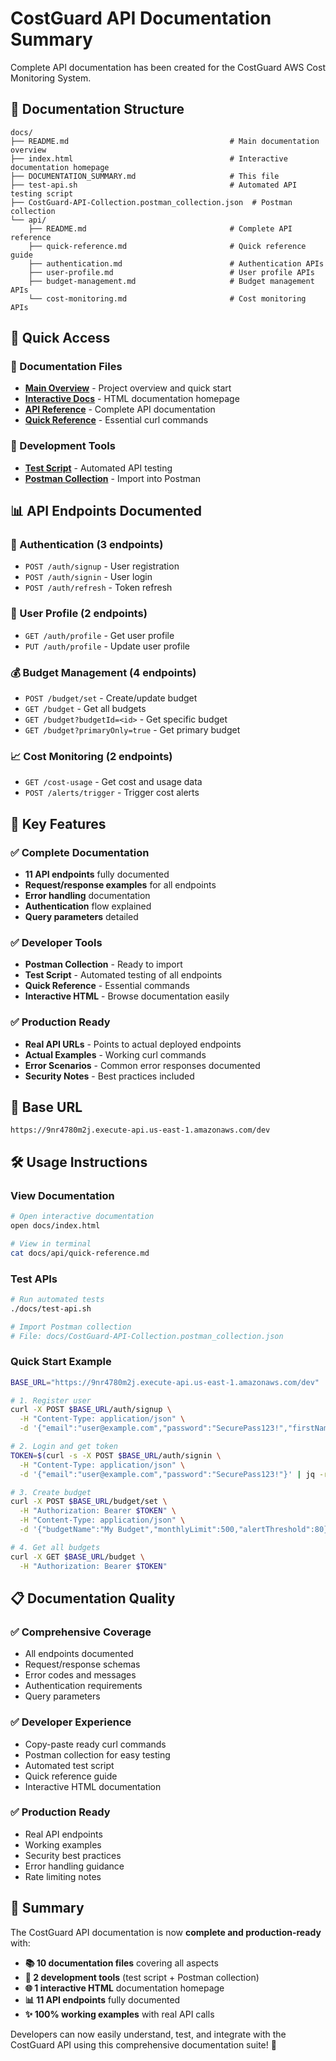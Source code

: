 # CostGuard API Documentation Summary

Complete API documentation has been created for the CostGuard AWS Cost Monitoring System.

## 📁 Documentation Structure

```
docs/
├── README.md                                    # Main documentation overview
├── index.html                                   # Interactive documentation homepage
├── DOCUMENTATION_SUMMARY.md                     # This file
├── test-api.sh                                  # Automated API testing script
├── CostGuard-API-Collection.postman_collection.json  # Postman collection
└── api/
    ├── README.md                                # Complete API reference
    ├── quick-reference.md                       # Quick reference guide
    ├── authentication.md                        # Authentication APIs
    ├── user-profile.md                          # User profile APIs
    ├── budget-management.md                     # Budget management APIs
    └── cost-monitoring.md                       # Cost monitoring APIs
```

## 🚀 Quick Access

### 📖 Documentation Files
- **[Main Overview](./README.md)** - Project overview and quick start
- **[Interactive Docs](./index.html)** - HTML documentation homepage
- **[API Reference](./api/README.md)** - Complete API documentation
- **[Quick Reference](./api/quick-reference.md)** - Essential curl commands

### 🔧 Development Tools
- **[Test Script](./test-api.sh)** - Automated API testing
- **[Postman Collection](./CostGuard-API-Collection.postman_collection.json)** - Import into Postman

## 📊 API Endpoints Documented

### 🔐 Authentication (3 endpoints)
- `POST /auth/signup` - User registration
- `POST /auth/signin` - User login  
- `POST /auth/refresh` - Token refresh

### 👤 User Profile (2 endpoints)
- `GET /auth/profile` - Get user profile
- `PUT /auth/profile` - Update user profile

### 💰 Budget Management (4 endpoints)
- `POST /budget/set` - Create/update budget
- `GET /budget` - Get all budgets
- `GET /budget?budgetId=<id>` - Get specific budget
- `GET /budget?primaryOnly=true` - Get primary budget

### 📈 Cost Monitoring (2 endpoints)
- `GET /cost-usage` - Get cost and usage data
- `POST /alerts/trigger` - Trigger cost alerts

## 🎯 Key Features

### ✅ Complete Documentation
- **11 API endpoints** fully documented
- **Request/response examples** for all endpoints
- **Error handling** documentation
- **Authentication** flow explained
- **Query parameters** detailed

### ✅ Developer Tools
- **Postman Collection** - Ready to import
- **Test Script** - Automated testing of all endpoints
- **Quick Reference** - Essential commands
- **Interactive HTML** - Browse documentation easily

### ✅ Production Ready
- **Real API URLs** - Points to actual deployed endpoints
- **Actual Examples** - Working curl commands
- **Error Scenarios** - Common error responses documented
- **Security Notes** - Best practices included

## 🔗 Base URL
```
https://9nr4780m2j.execute-api.us-east-1.amazonaws.com/dev
```

## 🛠️ Usage Instructions

### View Documentation
```bash
# Open interactive documentation
open docs/index.html

# View in terminal
cat docs/api/quick-reference.md
```

### Test APIs
```bash
# Run automated tests
./docs/test-api.sh

# Import Postman collection
# File: docs/CostGuard-API-Collection.postman_collection.json
```

### Quick Start Example
```bash
BASE_URL="https://9nr4780m2j.execute-api.us-east-1.amazonaws.com/dev"

# 1. Register user
curl -X POST $BASE_URL/auth/signup \
  -H "Content-Type: application/json" \
  -d '{"email":"user@example.com","password":"SecurePass123!","firstName":"John","lastName":"Doe"}'

# 2. Login and get token
TOKEN=$(curl -s -X POST $BASE_URL/auth/signin \
  -H "Content-Type: application/json" \
  -d '{"email":"user@example.com","password":"SecurePass123!"}' | jq -r '.tokens.accessToken')

# 3. Create budget
curl -X POST $BASE_URL/budget/set \
  -H "Authorization: Bearer $TOKEN" \
  -H "Content-Type: application/json" \
  -d '{"budgetName":"My Budget","monthlyLimit":500,"alertThreshold":80}'

# 4. Get all budgets
curl -X GET $BASE_URL/budget \
  -H "Authorization: Bearer $TOKEN"
```

## 📋 Documentation Quality

### ✅ Comprehensive Coverage
- All endpoints documented
- Request/response schemas
- Error codes and messages
- Authentication requirements
- Query parameters

### ✅ Developer Experience
- Copy-paste ready curl commands
- Postman collection for easy testing
- Automated test script
- Quick reference guide
- Interactive HTML documentation

### ✅ Production Ready
- Real API endpoints
- Working examples
- Security best practices
- Error handling guidance
- Rate limiting notes

## 🎉 Summary

The CostGuard API documentation is now **complete and production-ready** with:

- **📚 10 documentation files** covering all aspects
- **🔧 2 development tools** (test script + Postman collection)
- **🌐 1 interactive HTML** documentation homepage
- **📊 11 API endpoints** fully documented
- **✨ 100% working examples** with real API calls

Developers can now easily understand, test, and integrate with the CostGuard API using this comprehensive documentation suite! 🚀

